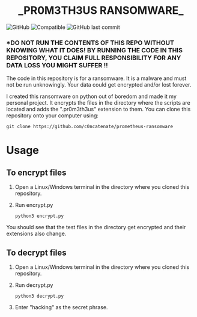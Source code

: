 <h1 align="center">
  _PR0M3TH3US RANSOMWARE_
 </h1>
 
<img alt="GitHub" src="https://img.shields.io/github/license/c0ncatenate/python-ransomware?label=license"> <img alt = "Compatible" src="https://img.shields.io/badge/Windows%20%26%20Linux-Compatible-brightgreen"> <img alt="GitHub last commit" src="https://img.shields.io/github/last-commit/c0ncatenate/python-ransomware">


### ***DO NOT RUN THE CONTENTS OF THIS REPO WITHOUT KNOWING WHAT IT DOES! BY RUNNING THE CODE IN THIS REPOSITORY, YOU CLAIM FULL RESPONSIBILITY FOR ANY DATA LOSS YOU MIGHT SUFFER !!**


The code in this repository is for a ransomware. It is a malware and must not be run unknowingly. Your data could get encrypted and/or lost forever.
  
  I created this ransomware on python out of boredom and made it my personal project. It encrypts the files in the directory where the scripts are located and adds the ".pr0m3th3us" extension to them. You can clone this repository onto your computer using:
    
    git clone https://github.com/c0ncatenate/prometheus-ransomware
  
# Usage
## To encrypt files

1.  Open a Linux/Windows terminal in the directory where you cloned this repository.
2.  Run encrypt.py
    
    `python3 encrypt.py`
    
 
 You should see that the test files in the directory get encrypted and their extensions also change.
 
 ## To decrypt files
 
 1.  Open a Linux/Windows terminal in the directory where you cloned this repository.
 2.  Run decrypt.py
      
      `python3 decrypt.py`
 
 3.  Enter "hacking" as the secret phrase.
